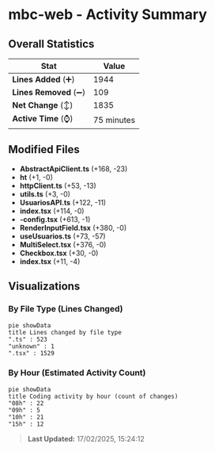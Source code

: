# mbc-web - Activity Summary 

## Overall Statistics

| Stat                   | Value                                                             |
| ---------------------- | ----------------------------------------------------------------- |
| **Lines Added** (➕)   | 1944                                          |
| **Lines Removed** (➖) | 109                                        |
| **Net Change** (↕)    | 1835                |
| **Active Time** (⌚)   | 75 minutes |


## Modified Files
- **AbstractApiClient.ts** (+168, -23)
- **ht** (+1, -0)
- **httpClient.ts** (+53, -13)
- **utils.ts** (+3, -0)
- **UsuariosAPI.ts** (+122, -11)
- **index.tsx** (+114, -0)
- **-config.tsx** (+613, -1)
- **RenderInputField.tsx** (+380, -0)
- **useUsuarios.ts** (+73, -57)
- **MultiSelect.tsx** (+376, -0)
- **Checkbox.tsx** (+30, -0)
- **index.tsx** (+11, -4)

## Visualizations

### By File Type (Lines Changed)

```mermaid
pie showData
title Lines changed by file type
".ts" : 523
"unknown" : 1
".tsx" : 1529
```

### By Hour (Estimated Activity Count)

```mermaid
pie showData
title Coding activity by hour (count of changes)
"08h" : 22
"09h" : 5
"10h" : 21
"15h" : 12
```


> **Last Updated:** 17/02/2025, 15:24:12